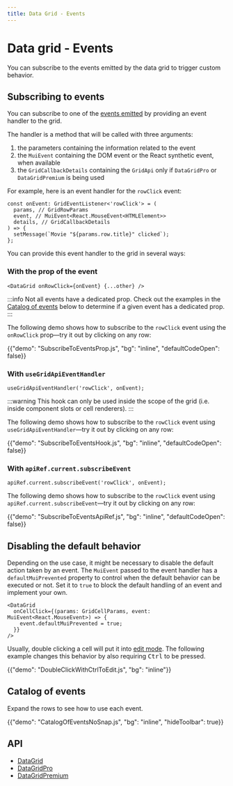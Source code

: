 ```yaml
---
title: Data Grid - Events
---
```


# Data grid - Events

<p class="description">You can subscribe to the events emitted by the data grid to trigger custom behavior.</p>

## Subscribing to events

You can subscribe to one of the [events emitted](/x/react-data-grid/events/#catalog-of-events) by providing an event handler to the grid.

The handler is a method that will be called with three arguments:

1. the parameters containing the information related to the event
2. the `MuiEvent` containing the DOM event or the React synthetic event, when available
3. the `GridCallbackDetails` containing the `GridApi` only if `DataGridPro` or `DataGridPremium` is being used

For example, here is an event handler for the `rowClick` event:

```tsx
const onEvent: GridEventListener<'rowClick'> = (
  params, // GridRowParams
  event, // MuiEvent<React.MouseEvent<HTMLElement>>
  details, // GridCallbackDetails
) => {
  setMessage(`Movie "${params.row.title}" clicked`);
};
```

You can provide this event handler to the grid in several ways:

### With the prop of the event

```tsx
<DataGrid onRowClick={onEvent} {...other} />
```

:::info
Not all events have a dedicated prop.
Check out the examples in the [Catalog of events](#catalog-of-events) below to determine if a given event has a dedicated prop.
:::

The following demo shows how to subscribe to the `rowClick` event using the `onRowClick` prop—try it out by clicking on any row:

{{"demo": "SubscribeToEventsProp.js", "bg": "inline", "defaultCodeOpen": false}}

### With `useGridApiEventHandler`

```tsx
useGridApiEventHandler('rowClick', onEvent);
```

:::warning
This hook can only be used inside the scope of the grid (i.e. inside component slots or cell renderers).
:::

The following demo shows how to subscribe to the `rowClick` event using `useGridApiEventHandler`—try it out by clicking on any row:

{{"demo": "SubscribeToEventsHook.js", "bg": "inline", "defaultCodeOpen": false}}

### With `apiRef.current.subscribeEvent` [<span class="plan-pro"></span>](https://mui.com/store/items/mui-x-pro/)

```tsx
apiRef.current.subscribeEvent('rowClick', onEvent);
```

The following demo shows how to subscribe to the `rowClick` event using `apiRef.current.subscribeEvent`—try it out by clicking on any row:

{{"demo": "SubscribeToEventsApiRef.js", "bg": "inline", "defaultCodeOpen": false}}

## Disabling the default behavior

Depending on the use case, it might be necessary to disable the default action taken by an event.
The `MuiEvent` passed to the event handler has a `defaultMuiPrevented` property to control when the default behavior can be executed or not.
Set it to `true` to block the default handling of an event and implement your own.

```tsx
<DataGrid
  onCellClick={(params: GridCellParams, event: MuiEvent<React.MouseEvent>) => {
    event.defaultMuiPrevented = true;
  }}
/>
```

Usually, double clicking a cell will put it into [edit mode](/x/react-data-grid/editing/).
The following example changes this behavior by also requiring <kbd class="key">Ctrl</kbd> to be pressed.

{{"demo": "DoubleClickWithCtrlToEdit.js", "bg": "inline"}}

## Catalog of events

Expand the rows to see how to use each event.

{{"demo": "CatalogOfEventsNoSnap.js", "bg": "inline", "hideToolbar": true}}

## API

- [DataGrid](/x/api/data-grid/data-grid/)
- [DataGridPro](/x/api/data-grid/data-grid-pro/)
- [DataGridPremium](/x/api/data-grid/data-grid-premium/)
